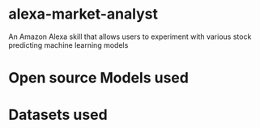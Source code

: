 # alexa-market-analyst
An Amazon Alexa skill that allows users to experiment with various stock predicting machine learning models

# Open source Models used

# Datasets used
